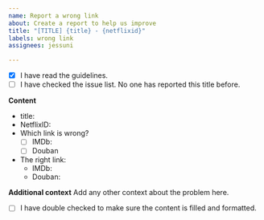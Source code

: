 ```yaml
---
name: Report a wrong link
about: Create a report to help us improve
title: "[TITLE] {title} - {netflixid}"
labels: wrong link
assignees: jessuni

---
```


<!--
  GUIDELINES
  Your issue may already be reported! Please check the issue list first with Netflix ID
  to make sure this is not a duplicate.

  - How to get the Netflix ID?

  Click the movie/TV series that you want to report in Netflix.
  The URL of the address bar will appear something like this:

    https://www.netflix.com/watch/12345678

  Then the Netflix ID is the 5-9 digits: 12345678

  Here's an example issue: https://github.com/jessuni/popcorn-issues/issues/1
-->
 - [x] I have read the guidelines.
 - [ ] I have checked the issue list. No one has reported this title before.

**Content**
- title: <!--eg: Queen's Gambit -->
- NetflixID: <!--eg: 12345678 -->
- Which link is wrong?
   - [ ] IMDb: <!--please provide the wrong link here-->
   - [ ] Douban
   <!-- Currently the extension doesn't provide link for RottenTomatoes and Metacritic. -->
- The right link:
   - IMDb:
   - Douban:

**Additional context**
Add any other context about the problem here.

<!-- please click 'preview' to double check your post before submit -->
- [ ] I have double checked to make sure the content is filled and formatted.
